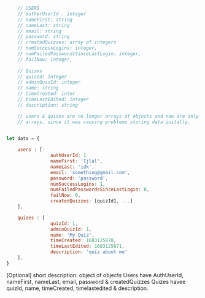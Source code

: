 ```javascript
    // USERS
    // autherUserId : integer
    // nameFirst: string
    // nameLast: string
    // email: string
    // password: string
    // createdQuizzes: array of integers
    // numSuccessLogins: integer,
    // numFailedPasswordsSinceLastLogin: integer,
    // failNow: integer,
    
    // Quizes
    // quizId: integer
    // adminQuizId: integer
    // name: string
    // timeCreated: inter
    // timeLastEdited: integer
    // description: string

    // users & quizes are no longer arrays of objects and now are only 
    // arrays, since it was causing problems storing data initally.


let data = {
    
    users : [
                authUserId: 1
                nameFirst: 'Ijlal', 
                nameLast: 'idk',
                email: 'something@gmail.com',
                password: 'password',
                numSuccessLogins: 1,
		        numFailedPasswordsSinceLastLogin: 0,
		        failNow: 0,
                createdQuizzes: [quizId1, ...]
    ],

    quizes : [
                quizId: 1,
                adminQuizId: 1,
                name: 'My Quiz',
                timeCreated: 1683125870,
                timeLastEdited: 1683125871,
                description: 'quiz about me'
    ],
}
```

[Optional] short description: 
object of objects 
Users have AuthUserId, nameFirst, nameLast, email, password & createdQuizzes
Quizes havee quizId, name, timeCreated, timelastedited & description.

        
